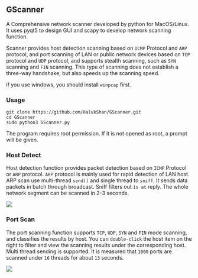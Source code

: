 ## GScanner
A Comprehensive network scanner developed by python for MacOS/Linux.
 It uses pyqt5 to design GUI and scapy to develop network scanning function. 
 
 Scanner provides host detection scanning based on `ICMP` Protocol and `ARP`
 protocol, and port scanning of LAN or public network
 devices based on `TCP` protocol and `UDP` protocol, and supports stealth 
 scanning, such as `SYN` scanning and `FIN` scanning. This type of scanning 
 does not establish a three-way handshake, but also speeds up the scanning 
 speed.
 
 if you use windows, you should install `winpcap` first.

### Usage
```
git clone https://github.com/HalukShan/GScanner.git
cd GScanner
sudo python3 GScanner.py
```
The program requires root permission. If it is not opened as root, 
a prompt will be given.

### Host Detect
Host detection function provides packet detection based on `ICMP` Protocol 
or `ARP` protocol. `ARP` protocol is mainly used for rapid detection of LAN host.
 ARP scan use multi-thread `send()` and single thread to `sniff`.
  It sends data packets in batch through broadcast. Sniff filters out `is at`
   reply. The whole network segment can be scanned in 2-3 seconds.
   
![](http://blog.halukshan.com/blogimg/gs1.jpg)

### Port Scan
The port scanning function supports `TCP`, `UDP`, `SYN` and `FIN` mode 
scanning, and classifies the results by host. 
You can `double-click` the host item on the right to filter and view the 
scanning results under the corresponding host. Multi thread sending is 
supported. It is measured that `1000` ports are scanned under `16` threads 
for about `13` seconds.

![](http://blog.halukshan.com/blogimg/gs2.jpg)
